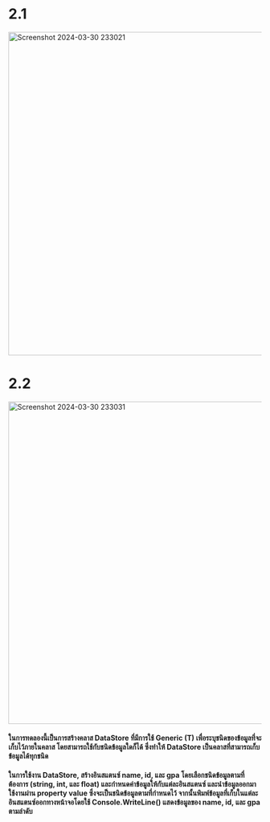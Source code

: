 # 2.1
<img width="644" alt="Screenshot 2024-03-30 233021" src="https://github.com/anndyyzzz/03376836-OOP-2566-Lab-14/assets/144866059/b342eb4f-20c5-4eeb-8f02-44e556ae1c7b">

# 2.2
<img width="642" alt="Screenshot 2024-03-30 233031" src="https://github.com/anndyyzzz/03376836-OOP-2566-Lab-14/assets/144866059/3dacf68e-c2f6-4dcc-981d-a4ed80e4ce83">

#### ในการทดลองนี้เป็นการสร้างคลาส DataStore ที่มีการใช้ Generic (T) เพื่อระบุชนิดของข้อมูลที่จะเก็บไว้ภายในคลาส โดยสามารถใช้กับชนิดข้อมูลใดก็ได้ ซึ่งทำให้ DataStore เป็นคลาสที่สามารถเก็บข้อมูลได้ทุกชนิด

#### ในการใช้งาน DataStore, สร้างอินสแตนซ์ name, id, และ gpa โดยเลือกชนิดข้อมูลตามที่ต้องการ (string, int, และ float) และกำหนดค่าข้อมูลให้กับแต่ละอินสแตนซ์ และนำข้อมูลออกมาใช้งานผ่าน property value ซึ่งจะเป็นชนิดข้อมูลตามที่กำหนดไว้ จากนั้นพิมพ์ข้อมูลที่เก็บในแต่ละอินสแตนซ์ออกทางหน้าจอโดยใช้ Console.WriteLine() แสดงข้อมูลของ name, id, และ gpa ตามลำดับ
